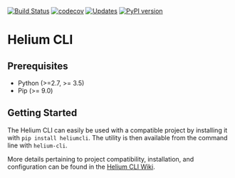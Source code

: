 [![Build Status](https://travis-ci.org/HeliumEdu/heliumcli.svg?branch=master)](https://travis-ci.org/HeliumEdu/heliumcli)
[![codecov](https://codecov.io/gh/HeliumEdu/heliumcli/branch/master/graph/badge.svg)](https://codecov.io/gh/HeliumEdu/heliumcli)
[![Updates](https://pyup.io/repos/github/HeliumEdu/heliumcli/shield.svg)](https://pyup.io/repos/github/HeliumEdu/heliumcli/)
[![PyPI version](https://badge.fury.io/py/heliumcli.svg)](https://badge.fury.io/py/heliumcli)


# Helium CLI

## Prerequisites

* Python (>=2.7, >= 3.5)
* Pip (>= 9.0)

## Getting Started

The Helium CLI can easily be used with a compatible project by installing it with `pip install heliumcli`. The utility
is then available from the command line with `helium-cli`.

More details pertaining to project compatibility, installation, and configuration can be found in the [Helium CLI Wiki](https://github.com/HeliumEdu/heliumcli/wiki).
